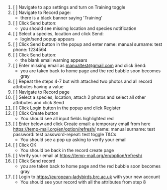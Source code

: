 1. [ ] Navigate to app settings and turn on Training toggle
2. [ ] Navigate to Record page: 
    * there is a black banner saying 'Training'
3. [ ] Click Send button: 
    * you should see missing location and species notification
4. [ ] Select a species, location and click Send: 
    * login/send popup appears
5. [ ] Click Send button in the popup and enter 
    name: manual
    surname: test
    phone: 1234564
6. [ ] Click Send button:
    * the blank email warning appears
7. [ ] Enter missing email as manualtest@gmail.com and click Send:
    * you are taken back to home page and the red bubble soon becomes gray
8. [ ] Repeat the steps 4-7 but with attached two photos and all record attributes having a value
9. [ ] Navigate to Record page
10. [ ] Select a species, location, attach 2 photos and select all other attributes and click Send
11. [ ] Click Login button in the popup and click Register
12. [ ] Click Create button
    * You should see all input fields highlighted red
13. [ ] Enter below and click Create
    email: a temporary email from here https://temp-mail.org/en/option/refresh/
    name: manual
    surname: test
    password: test
    password-repeat: test
    toggle T&Cs
    * You should see a pop up asking to verify your email
14. [ ] Click OK
    * You should be back in the record create page
15. [ ] Verify your email at https://temp-mail.org/en/option/refresh/
16. [ ] Click Send record
    * you are taken back to home page and the red bubble soon becomes gray
17. [ ] Login to https://european-ladybirds.brc.ac.uk with your new account
    * You should see your record with all the attributes from step 8